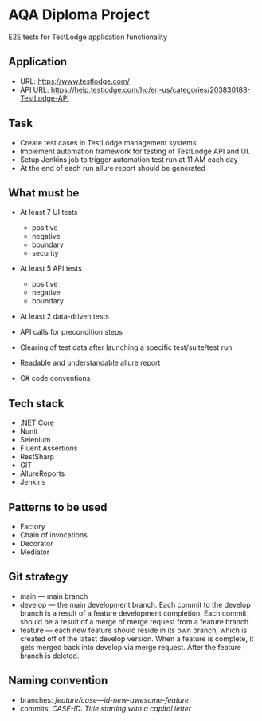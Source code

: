# AQA Diploma Project

E2E tests for TestLodge application functionality

## Application

* URL: https://www.testlodge.com/
* API URL: https://help.testlodge.com/hc/en-us/categories/203830188-TestLodge-API  

## Task

* Create test cases in TestLodge management systems
* Implement automation framework for testing of TestLodge API and UI. 
* Setup Jenkins job to trigger automation test run at 11 AM each day
* At the end of each run allure report should be generated

## What must be

* At least 7 UI tests
    * positive
    * negative
    * boundary
    * security

* At least 5 API tests
    * positive
    * negative
    * boundary

* At least 2 data-driven tests
* API calls for precondition steps
* Clearing of test data after launching a specific test/suite/test run
* Readable and understandable allure report
* C# code conventions

## Tech stack

*	.NET Core 
*	Nunit
*	Selenium
*	Fluent Assertions
*	RestSharp
*	GIT
*	AllureReports
*	Jenkins


## Patterns to be used

* Factory
* Chain of invocations
* Decorator
* Mediator

## Git strategy 

*	main — main branch 
*	develop — the main development branch. Each commit to the develop branch is a result of a feature development completion. Each commit should be a result of a merge of merge request from a feature branch.
*	feature — each new feature should reside in its own branch, which is created off of the latest develop version. When a feature is complete, it gets merged back into develop via merge request. After the feature branch is deleted.


## Naming convention 

* branches: *feature/case—id-new-awesome-feature*
* commits: *CASE-ID: Title starting with a capital letter*

